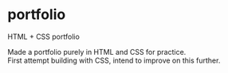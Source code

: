 # portfolio
HTML + CSS portfolio 

Made a portfolio purely in HTML and CSS for practice. <br>
First attempt building with CSS, intend to improve on this further.

